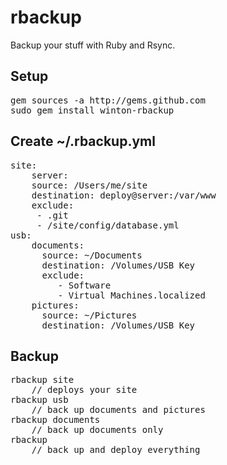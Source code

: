 rbackup
=======

Backup your stuff with Ruby and Rsync.

Setup
-----

<pre>
gem sources -a http://gems.github.com
sudo gem install winton-rbackup
</pre>

Create ~/.rbackup.yml
---------------------

<pre>
site:
	server:
    source: /Users/me/site
    destination: deploy@server:/var/www
    exclude:
     - .git
     - /site/config/database.yml
usb:
	documents:
	  source: ~/Documents
	  destination: /Volumes/USB Key
	  exclude:
		 - Software
		 - Virtual Machines.localized
	pictures:
	  source: ~/Pictures
	  destination: /Volumes/USB Key
</pre>

Backup
------

<pre>
rbackup site
	// deploys your site
rbackup usb
	// back up documents and pictures
rbackup documents
	// back up documents only
rbackup
	// back up and deploy everything
</pre>